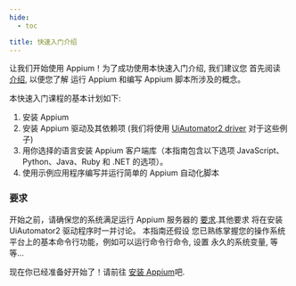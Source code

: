 ```yaml
---
hide:
  - toc

title: 快速入门介绍
---
```


让我们开始使用 Appium！为了成功使用本快速入门介绍, 我们建议您
首先阅读 [介绍](../intro/index.md), 以便您了解
运行 Appium 和编写 Appium 脚本所涉及的概念。

本快速入门课程的基本计划如下:

1. 安装 Appium
1. 安装 Appium 驱动及其依赖项 (我们将使用 [UiAutomator2
driver](https://github.com/appium/appium-uiautomator2-driver) 对于这些例子)
1. 用你选择的语言安装 Appium 客户端库（本指南包含以下选项
JavaScript、Python、Java、Ruby 和 .NET 的选项）。
1. 使用示例应用程序编写并运行简单的 Appium 自动化脚本

### 要求

开始之前，请确保您的系统满足运行 Appium 服务器的
[要求](../quickstart/requirements.md).其他要求
将在安装 UiAutomator2 驱动程序时一并讨论。 本指南还假设
您已熟练掌握您的操作系统平台上的基本命令行功能，例如可以运行命令行命令, 设置
永久的系统变量, 等等...

现在你已经准备好开始了！请前往 [安装 Appium](./install.md)吧.
